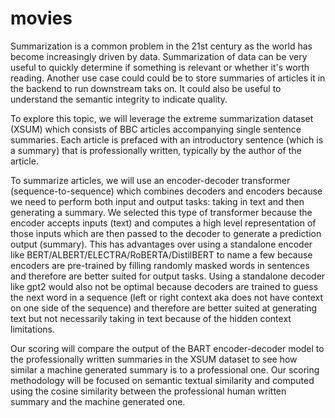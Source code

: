 # movies

Summarization is a common problem in the 21st century as the world has become increasingly driven by data. Summarization of data can be very useful to  quickly determine if something is relevant or whether it's worth reading. Another use case could could be to store summaries of articles it in the backend to run downstream taks on. It could also be useful to understand the semantic integrity to indicate quality.

To explore this topic, we will leverage the extreme summarization dataset (XSUM) which consists of BBC articles accompanying single sentence summaries. Each article is prefaced with an introductory sentence (which is a summary) that is professionally written, typically by the author of the article.

To summarize articles, we will use an encoder-decoder transformer (sequence-to-sequence) which combines  decoders and encoders because we need to perform both input and output tasks: taking in text and then generating a summary. We selected this type of transformer because the encoder accepts inputs (text) and computes a high level representation of those inputs  which are then passed to the decoder to generate a prediction output (summary). This has advantages over using a standalone encoder like BERT/ALBERT/ELECTRA/RoBERTA/DistilBERT to name a few because  encoders are pre-trained by filling randomly masked words in sentences and therefore are better suited for output tasks. Using a standalone decoder like gpt2 would also not be optimal because decoders are trained to guess the next word in a sequence (left or right context aka does not have context on one side of the sequence) and therefore are better suited at generating text but not necessarily taking in text because of the hidden context limitations. 

Our scoring will compare the output of the BART encoder-decoder model to the professionally written summaries in the XSUM dataset to see how similar a machine generated summary is to a professional one. Our scoring methodology will be focused on semantic textual similarity and computed using the cosine similarity between the professional human written summary and the machine generated one. 
